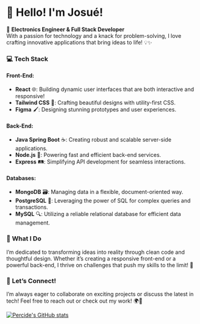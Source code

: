 <!--
**Percide07/Percide07** is a ✨ _special_ ✨ repository because its `README.md` (this file) appears on your GitHub profile.

Here are some ideas to get you started:

- 🔭 I’m currently working on ...
- 🌱 I’m currently learning ...
- 👯 I’m looking to collaborate on ...
- 🤔 I’m looking for help with ...
- 💬 Ask me about ...
- 📫 How to reach me: ...
- 😄 Pronouns: ...
- ⚡ Fun fact: ...
-->

# 👋 Hello! I'm Josué!

🔌 **Electronics Engineer & Full Stack Developer**  
With a passion for technology and a knack for problem-solving, I love crafting innovative applications that bring ideas to life! 💡✨

### 💻 **Tech Stack**
#### **Front-End:**
- **React** 🌐: Building dynamic user interfaces that are both interactive and responsive!
- **Tailwind CSS** 🎨: Crafting beautiful designs with utility-first CSS.
- **Figma** 🖌️: Designing stunning prototypes and user experiences.

#### **Back-End:**
- **Java Spring Boot** ☕: Creating robust and scalable server-side applications.
- **Node.js** 🚀: Powering fast and efficient back-end services.
- **Express** 🛤️: Simplifying API development for seamless interactions.

#### **Databases:**
- **MongoDB** 🗃️: Managing data in a flexible, document-oriented way.
- **PostgreSQL** 🐘: Leveraging the power of SQL for complex queries and transactions.
- **MySQL** 🔍: Utilizing a reliable relational database for efficient data management.

### 🌟 **What I Do**
I’m dedicated to transforming ideas into reality through clean code and thoughtful design. Whether it’s creating a responsive front-end or a powerful back-end, I thrive on challenges that push my skills to the limit! 💪

### 🤝 **Let’s Connect!**
I’m always eager to collaborate on exciting projects or discuss the latest in tech! Feel free to reach out or check out my work! 🌍💬

[![Percide's GitHub stats](https://github-readme-stats.vercel.app/api?username=Percide07)](https://github.com/Percide07/github-readme-stats)
